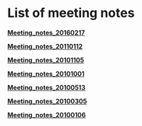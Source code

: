 # List of meeting notes #
**[Meeting\_notes\_20160217](https://docs.google.com/document/d/1H-GRaQAtBTHhJJme_O5_sfoYCkNSb3lGjftFnERzE2Q/edit)**

**[Meeting\_notes\_20110112](Meeting_notes_20110112.md)**

**[Meeting\_notes\_20101105](Meeting_notes_20101105.md)**

**[Meeting\_notes\_20101001](Meeting_notes_20101001.md)**

**[Meeting\_notes\_20100513](Meeting_notes_20100513.md)**

**[Meeting\_notes\_20100305](Meeting_notes_20100305.md)**

**[Meeting\_notes\_20100106](Meeting_notes_20100106.md)**

